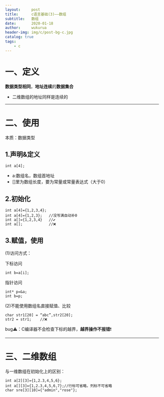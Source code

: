 ```yaml
---
layout:     post
title:      c语言基础(3)——数组
subtitle:   数组
date:       2020-01-18
author:     wukurua
header-img: img/c/post-bg-c.jpg
catalog: true
tags:
    - c
---
```

# 一、定义 #

**数据类型相同**，**地址连续**的**数据集合**
 
- 二维数组的地址同样是连续的

----------

# 二、使用 #
本质：数据类型

## 1.声明&定义 ##


    int a[4];

- a:数组名，数组首地址
- []里为数组长度，要为常量或常量表达式（大于0）

## 2.初始化 ##

    int a[4]={1,2,3,4};
    int a[4]={1,2,3};	//没写满自动补0
    int a[]={1,2,3,4}	//✔
	int a[];			//❌

## 3.赋值，使用 ##

(1)访问方式：

下标访问

    int b=a[i];

指针访问

    int* p=&a;
	int b=p;
    
(2)不能使用数组名直接赋值、比较

    char str1[20] = “abc”,str2[20];
	str2 = str1;	//❌


bug⚠：C编译器不会检查下标的越界，**越界操作不报错**❗

----------

# 三、二维数组 #


与一维数组在初始化上的区别：

    int a[2][3]={1,2.3,4,5,6}; 
	int a[][3]={1,2.3,4,5,6,7};//行标可省略，列标不可省略
	char sre[3][10]={"admin","rose"};

